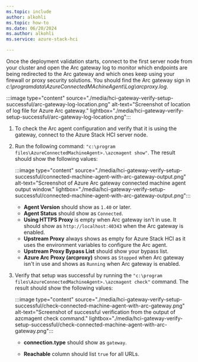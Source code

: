 ```yaml
---
ms.topic: include
author: alkohli
ms.topic: how-to
ms.date: 06/20/2024
ms.author: alkohli
ms.service: azure-stack-hci

---
```


Once the deployment validation starts, connect to the first server node from your cluster and open the Arc gateway log to monitor which endpoints are being redirected to the Arc gateway and which ones keep using your firewall or proxy security solutions. You should find the Arc gateway sign in *c:\programdata\AzureConnectedMAchineAgent\Log\arcproxy.log*.

  :::image type="content" source="./media/hci-gateway-verify-setup-successful/arc-gateway-log-location.png" alt-text="Screenshot of location of log file for Azure Arc gateway." lightbox="./media/hci-gateway-verify-setup-successful/arc-gateway-log-location.png":::

1. To check the Arc agent configuration and verify that it is using the gateway, connect to the Azure Stack HCI server node.
1. Run the following command: `"c:\program files\AzureConnectedMachineAgent>.\azcmagent show"`. The result should show the following values:

    :::image type="content" source="./media/hci-gateway-verify-setup-successful/connected-machine-agent-with-arc-gateway-output.png" alt-text="Screenshot of Azure Arc gateway connected machine agent output window." lightbox="./media/hci-gateway-verify-setup-successful/connected-machine-agent-with-arc-gateway-output.png":::

    - **Agent Version** should show as `1.40` or later. <!--CHECK-->
    - **Agent Status** should show as `Connected`.
    - **Using HTTPS Proxy** is empty when Arc gateway isn't in use. It should show as `http://localhost:40343` when the Arc gateway is enabled.
    - **Upstream Proxy** always shows as empty for Azure Stack HCI as it uses the environment variables to configure the Arc agent.
    - **Upstream Proxy Bypass List** should show your bypass list.
    - **Azure Arc Proxy (arcproxy)** shows as `Stopped` when Arc gateway isn't in use and shows as `Running` when Arc gateway is enabled.

1. Verify that setup was successful by running the `"c:\program files\AzureConnectedMachineAgent>.\azcmagent check"` command. The result should show the following values:

    :::image type="content" source="./media/hci-gateway-verify-setup-successful/check-connected-machine-agent-with-arc-gateway.png" alt-text="Screenshot of successful verification from the output of azcmagent check command." lightbox="./media/hci-gateway-verify-setup-successful/check-connected-machine-agent-with-arc-gateway.png":::

    - **connection.type** should show as `gateway`.

    - **Reachable** column should list `true` for all URLs.

